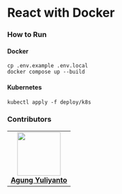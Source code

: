 React with Docker
================================


### How to Run

#### Docker
```shell
cp .env.example .env.local
docker compose up --build
```

#### Kubernetes
```shell
kubectl apply -f deploy/k8s
```

### Contributors
<table>
  <tr>
    <td align="center">
      <a href="https://www.linkedin.com/in/agung96tm/">
        <img src="https://avatars.githubusercontent.com/u/1901484?v=4" width="100px;" alt=""/><br />
        <b>Agung Yuliyanto</b><br>
      </a>
    </td>
  </tr>
</table>